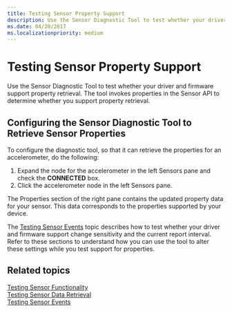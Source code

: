 ```yaml
---
title: Testing Sensor Property Support
description: Use the Sensor Diagnostic Tool to test whether your driver and firmware support property retrieval.
ms.date: 04/20/2017
ms.localizationpriority: medium
---
```


# Testing Sensor Property Support


Use the Sensor Diagnostic Tool to test whether your driver and firmware support property retrieval. The tool invokes properties in the Sensor API to determine whether you support property retrieval.
 

## Configuring the Sensor Diagnostic Tool to Retrieve Sensor Properties


To configure the diagnostic tool, so that it can retrieve the properties for an accelerometer, do the following:

1.  Expand the node for the accelerometer in the left Sensors pane and check the **CONNECTED** box.
2.  Click the accelerometer node in the left Sensors pane.

The Properties section of the right pane contains the updated property data for your sensor. This data corresponds to the properties supported by your device.

The [Testing Sensor Events](testing-sensor-events.md) topic describes how to test whether your driver and firmware support change sensitivity and the current report interval. Refer to these sections to understand how you can use the tool to alter these settings while you test support for properties.

## Related topics
[Testing Sensor Functionality](testing-sensor-functionality.md)  
[Testing Sensor Data Retrieval](testing-sensor-properties.md)  
[Testing Sensor Events](testing-sensor-events.md)  



